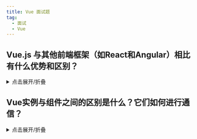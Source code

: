 ```yaml
---
title: Vue 面试题
tag:
  - 面试
  - Vue
---
```


## Vue.js 与其他前端框架（如React和Angular）相比有什么优势和区别？

<details>
  <summary>点击展开/折叠</summary>

1. 简单性和易用性：

Vue.js 是一款轻量级框架，容易学习和上手。它提供了直观的API和清晰的文档，使开发者可以迅速构建应用程序。
React 和 Angular 在某些方面更复杂，需要更多的学习成本。

2. 渐进式框架：

Vue.js 被称为渐进式框架，允许你逐步采用它的特性。这意味着你可以在现有项目中集成Vue.js，而不必一次性重写整个应用。
React 和 Angular 在集成到现有项目时可能需要更多的工作。

3. 双向数据绑定：

Vue.js 提供了直接的双向数据绑定，使数据在视图和模型之间保持同步。这使得开发人员更容易管理应用程序的状态。
React 和 Angular 也支持数据绑定，但它们的实现方式略有不同。

4. 组件化开发：

Vue.js、React 和 Angular 都鼓励组件化开发，但Vue.js在这方面表现出色。Vue组件的定义非常简单，易于复用和维护。
React 使用JSX来创建组件，Angular使用模板。这些框架的组件系统也很强大，但可能需要更多的配置。

5. 生态系统和社区：

React 和 Angular 有庞大的生态系统和活跃的社区支持，有丰富的第三方库和插件。
Vue.js 的生态系统也在不断壮大，虽然相对较小，但社区也非常积极。

6. 性能：

Vue.js 在性能方面表现良好，具有虚拟DOM机制，可以高效地更新视图。
React 也使用虚拟DOM，性能也很出色。Angular 在某些情况下可能需要更多的性能优化工作。

7. 工具和生态系统：

Vue.js 提供了一些强大的工具，如Vue CLI，用于快速搭建项目，并与Vue Router和Vuex等官方库集成。
React 和 Angular 也有类似的工具和库，但Vue的工具生态系统在某些方面更加直观和易用。

使用案例：

Vue.js 适用于中小型应用程序和单页面应用程序（SPA），以及需要快速原型开发的项目。
React 和 Angular 适用于各种规模的应用，包括大型企业级应用。总之，选择使用哪个前端框架取决于项目的需求和团队的偏好。Vue.js在简单性、易用性和渐进式开发方面具有优势，适合许多项目，但React和Angular在大型应用和企业级项目中也有其优势。
</details>


## Vue实例与组件之间的区别是什么？它们如何进行通信？
<details>
<summary>点击展开/折叠</summary>

Vue.js 中的 Vue 实例（Vue Instance）和组件（Components）是两个不同的概念，它们之间有一些重要的区别，同时也有不同的方式来进行通信。

1. Vue 实例（Vue Instance）：

Vue 实例是 Vue.js 的核心概念之一。它是一个独立的 Vue 对象，用来管理应用的状态、行为和生命周期。
通常，一个 Vue 应用的根实例会被创建，它管理整个应用的数据和方法。你可以使用 new Vue() 来创建一个 Vue 实例。

2. 组件（Components）：

组件是 Vue.js 中的可复用的代码块，用于构建用户界面。每个组件都有自己的状态、行为和模板。
组件可以像标签一样在模板中使用，允许你构建复杂的用户界面，将界面分解成可维护的部分。
通过 Vue.component 或使用单文件组件 (.vue 文件) 的方式定义组件。

通信方式：
在 Vue.js 中，Vue 实例和组件之间可以通过以下方式进行通信：
1. Props（属性）：

父组件可以通过 props 向子组件传递数据。子组件通过 props 接收数据并在自己的模板中使用。
这是一种单向数据流的方式，父组件向子组件传递数据。

2. 自定义事件：

[详细的通信方式](/web/Vue/通信方式)

子组件可以通过触发自定义事件来向父组件通知事件发生。父组件可以监听这些事件并执行相应的操作。
这是一种从子组件到父组件的通信方式。

3. 状态管理（如Vuex）：

对于大型应用程序，可以使用状态管理库如 Vuex 来管理应用的状态。它提供了一个集中的状态存储，所有组件都可以访问和修改其中的数据。
这是一种跨组件通信的高级方式。

4. 依赖注入：

Vue.js 提供了依赖注入机制，允许你在祖先组件中注册一些数据，然后在后代组件中访问这些数据，而不需要通过 props 一层层传递。
依赖注入通常用于一些全局配置或主题样式的传递。

总结：
Vue 实例是整个应用的根对象，而组件是应用中的可复用模块。它们之间的通信主要通过 props 和自定义事件来实现，但对于更复杂的状态管理，可以使用 Vuex 或其他状态管理库。
</details>



